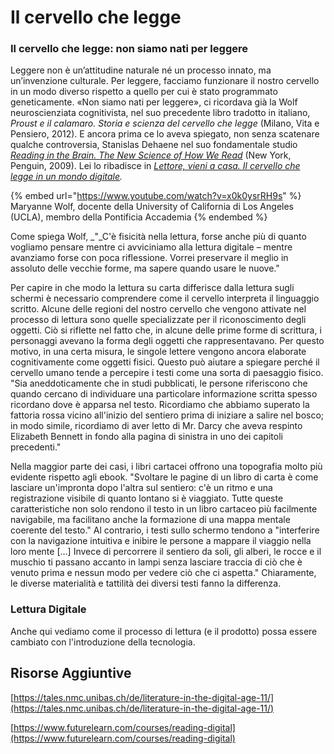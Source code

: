 # Il cervello che legge

### Il cervello che legge: non siamo nati per leggere



Leggere non è un’attitudine naturale né un processo innato, ma un’invenzione culturale. Per leggere, facciamo funzionare il nostro cervello in un modo diverso rispetto a quello per cui è stato programmato geneticamente. «Non siamo nati per leggere», ci ricordava già la Wolf neuroscienziata cognitivista, nel suo precedente libro tradotto in italiano, _Proust e il calamaro. Storia e scienza del cervello che legge_ (Milano, Vita e Pensiero, 2012). E ancora prima ce lo aveva spiegato, non senza scatenare qualche controversia, Stanislas Dehaene nel suo fondamentale studio [_Reading in the Brain. The New Science of How We Read_](https://www.academia.edu/38286217/\_Stanislas\_Dehaene\_Reading\_in\_the\_Brain\_The\_Scie\_z\_lib\_org\_pdf) (New York, Penguin, 2009). Lei lo ribadisce in [_Lettore, vieni a casa. Il cervello che legge in un mondo digitale_](https://www.amazon.it/Lettore-vieni-casa-cervello-digitale/dp/8834330641)_._

&#x20;

{% embed url="https://www.youtube.com/watch?v=x0k0ysrRH9s" %}
Maryanne Wolf, docente della University of California di Los Angeles (UCLA), membro della Pontificia Accademia
{% endembed %}

Come spiega Wolf, _"_C'è fisicità nella lettura, forse anche più di quanto vogliamo pensare mentre ci avviciniamo alla lettura digitale – mentre avanziamo forse con poca riflessione. Vorrei preservare il meglio in assoluto delle vecchie forme, ma sapere quando usare le nuove."

Per capire in che modo la lettura su carta differisce dalla lettura sugli schermi è necessario comprendere come il cervello interpreta il linguaggio scritto. Alcune delle regioni del nostro cervello che vengono attivate nel processo di lettura sono quelle specializzate per il riconoscimento degli oggetti. Ciò si riflette nel fatto che, in alcune delle prime forme di scrittura, i personaggi avevano la forma degli oggetti che rappresentavano. Per questo motivo, in una certa misura, le singole lettere vengono ancora elaborate cognitivamente come oggetti fisici. Questo può aiutare a spiegare perché il cervello umano tende a percepire i testi come una sorta di paesaggio fisico. "Sia aneddoticamente che in studi pubblicati, le persone riferiscono che quando cercano di individuare una particolare informazione scritta spesso ricordano dove è apparsa nel testo. Ricordiamo che abbiamo superato la fattoria rossa vicino all'inizio del sentiero prima di iniziare a salire nel bosco; in modo simile, ricordiamo di aver letto di Mr. Darcy che aveva respinto Elizabeth Bennett in fondo alla pagina di sinistra in uno dei capitoli precedenti."

Nella maggior parte dei casi, i libri cartacei offrono una topografia molto più evidente rispetto agli ebook. "Svoltare le pagine di un libro di carta è come lasciare un'impronta dopo l'altra sul sentiero: c'è un ritmo e una registrazione visibile di quanto lontano si è viaggiato. Tutte queste caratteristiche non solo rendono il testo in un libro cartaceo più facilmente navigabile, ma facilitano anche la formazione di una mappa mentale coerente del testo." Al contrario,  i testi sullo schermo tendono a "interferire con la navigazione intuitiva e inibire le persone a mappare il viaggio nella loro mente \[…] Invece di percorrere il sentiero da soli, gli alberi, le rocce e il muschio ti passano accanto in lampi senza lasciare traccia di ciò che è venuto prima e nessun modo per vedere ciò che ci aspetta." Chiaramente, le diverse materialità e tattilità dei diversi testi fanno la differenza.

### Lettura Digitale

Anche qui vediamo come il processo di lettura (e il prodotto) possa essere cambiato con l'introduzione della tecnologia.&#x20;

## Risorse Aggiuntive

[https://tales.nmc.unibas.ch/de/literature-in-the-digital-age-11/](https://tales.nmc.unibas.ch/de/literature-in-the-digital-age-11/)

[https://www.futurelearn.com/courses/reading-digital](https://www.futurelearn.com/courses/reading-digital)

